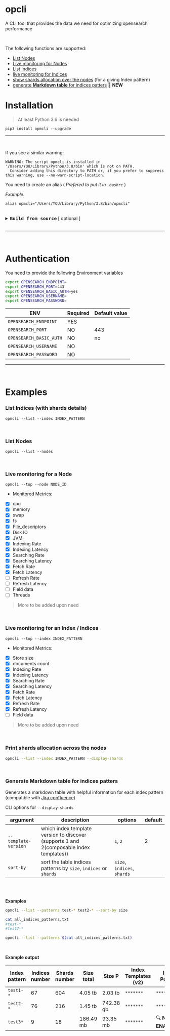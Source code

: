 # opcli

A CLI tool that provides the data we need for optimizing opensearch performance

<br>

The following functions are supported:
- [List Nodes](#list-nodes)
- [Live monitoring for Nodes](#node-top)
- [List Indices](#list-indices)
- [live monitoring for Indices](#top-index)
- [show shards allocation over the nodes](#shards-allocation) (for a giving Index pattern)
- [generate **Markdown table** for indices patters](#indices-patterns) 🎉 **NEW**


# Installation

> At least Python 3.6 is needed

```
pip3 install opmcli --upgrade
```

---

<br>

If you see a similar warning:
```
WARNING: The script opmcli is installed in '/Users/YOU/Library/Python/3.8/bin' which is not on PATH.
  Consider adding this directory to PATH or, if you prefer to suppress this warning, use --no-warn-script-location.
```

You need to create an alias ( _Prefered to put it in `.bashrc`_ )

_Example:_

```
alias opmcli="/Users/YOU/Library/Python/3.8/bin/opmcli"
```

<br>

<details>
    <summary>
        <b style="font-size:17px"> <code>Build from source</code></b> [ optional ]
    </summary>
    <br>

``` bash
python setup.py sdist bdist_wheel

mv dist/opmcli-0.0.1-py2-none-any.whl dist/opmcli-0.0.1-py36-none-any.whl

pip3 install dist/opmcli-0.0.1-py36-none-any.whl
```

<br>  
</details>

<br>



---

<br>

# Authentication

You need to provide the following Environment variables

```bash
export OPENSEARCH_ENDPOINT=
export OPENSEARCH_PORT=443
export OPENSEARCH_BASIC_AUTH=yes
export OPENSEARCH_USERNAME=
export OPENSEARCH_PASSWORD=
```

| ENV                       | Required | Default value |
| --------------------------- | ---------- | --------------- |
| `OPENSEARCH_ENDPOINT`   | YES      |               |
| `OPENSEARCH_PORT`       | NO       | 443           |
| `OPENSEARCH_BASIC_AUTH` | NO       | no            |
| `OPENSEARCH_USERNAME`   | NO       |               |
| `OPENSEARCH_PASSWORD`   | NO       |               |


---

<br>

# Examples


### List Indices (with shards details)
<a id=list-indices></a>


```
opmcli --list --index INDEX_PATTERN
```

<br>

### List Nodes
<a id=list-nodes></a>


```
opmcli --list --nodes
```

<br>

### Live monitoring for a Node
<a id=node-top></a>


```
opmcli --top --node NODE_ID
```

- Monitored Metrics:
- [x] cpu
- [x] memory
- [x] swap
- [x] fs
- [x] File_descriptors
- [x] Disk IO
- [x] JVM
- [x] Indexing Rate
- [x] Indexing Latency
- [x] Searching Rate
- [x] Searching Latency
- [x] Fetch Rate
- [x] Fetch Latency
- [ ] Refresh Rate
- [ ] Refresh Latency
- [ ] Field data
- [ ] Threads

> More to be added upon need



<br>

### Live monitoring for an Index / Indices
<a id=top-index></a>


```
opmcli --top --index INDEX_PATTERN
```

- Monitored Metrics:
- [x] Store size
- [x] documents count
- [x] Indexing Rate
- [x] Indexing Latency
- [x] Searching Rate
- [x] Searching Latency
- [x] Fetch Rate
- [x] Fetch Latency
- [x] Refresh Rate
- [x] Refresh Latency
- [ ] Field data

> More to be added upon need


<br>

### Print shards allocation across the nodes
<a id=shards-allocation></a>


```bash
opmcli --list --index INDEX_PATTERN --display-shards
```

<br>

### Generate **Markdown table** for indices patters
<a id=indices-patterns></a>

Generates a markdown table with helpful information for each index pattern (compatible with [Jira confluence](https://www.atlassian.com/software/confluence))


CLI options for `--display-shards`

| argument             | description                                                  | options                     | default |
| -------------------- | ------------------------------------------------------------ | --------------------------- | ------- |
| `--template-version` | which index template version to discover (supports 1 and 2(composable index templates)) | `1`, `2`                    | 2       |
| `sort-by`            | sort the table indices patterns by `size`, `indices` or `shards` | `size`, `indices`, `shards` |         |


<br>
<br>

**Examples**

```bash
opmcli --list --patterns test-* test2-* --sort-by size
```

```bash
cat all_indices_patterns.txt
#test-*
#test2-*

opmcli --list --patterns $(cat all_indices_patterns.txt)
```


<br>

**Example output**

| **Index pattern** | **Indices number** | **Shards number** | **Size total** | **Size P** | **Index Templates** (v2) | **ISM Policy**    | **Comment** |
| ----------------- | ------------------ | ----------------- | -------------- | ---------- | ------------------------ | ----------------- | ----------- |
| `test1-*`         | 67                 | 604               | 4.05 tb        | 2.03 tb    | `*******`                | `*******`         |             |
| `test2-*`         | 76                 | 216               | 1.45 tb        | 742.38 gb  | `*******`                | `*******`         |             |
| `test3*`          | 9                  | 18                | 186.49 mb      | 93.35 mb   | `*******`                | 🔍 **NOT ENABLED** |             |




